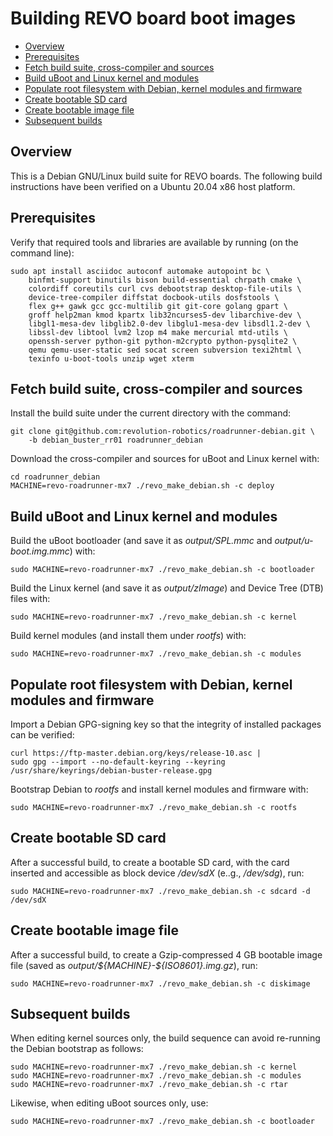# Building REVO board boot images

- [Overview](#overview)
- [Prerequisites](#prerequisites)
- [Fetch build suite, cross-compiler and sources](#fetch-build-suite-cross-compiler-and-sources)
- [Build uBoot and Linux kernel and modules](#build-uboot-and-linux-kernel-and-modules)
- [Populate root filesystem with Debian, kernel modules and firmware](#populate-root-filesystem-with-debian-kernel-modules-and-firmware)
- [Create bootable SD card](#create-bootable-sd-card)
- [Create bootable image file](#create-bootable-image-file)
- [Subsequent builds](#subsequent-builds)

## Overview
This is a Debian GNU/Linux build suite for REVO boards.
The following build instructions have been verified on a Ubuntu 20.04 x86 host platform.

## Prerequisites
Verify that required tools and libraries are available by running (on the command line):
```shell
sudo apt install asciidoc autoconf automake autopoint bc \
    binfmt-support binutils bison build-essential chrpath cmake \
    colordiff coreutils curl cvs debootstrap desktop-file-utils \
    device-tree-compiler diffstat docbook-utils dosfstools \
    flex g++ gawk gcc gcc-multilib git git-core golang gpart \
    groff help2man kmod kpartx lib32ncurses5-dev libarchive-dev \
    libgl1-mesa-dev libglib2.0-dev libglu1-mesa-dev libsdl1.2-dev \
    libssl-dev libtool lvm2 lzop m4 make mercurial mtd-utils \
    openssh-server python-git python-m2crypto python-pysqlite2 \
    qemu qemu-user-static sed socat screen subversion texi2html \
    texinfo u-boot-tools unzip wget xterm
```
## Fetch build suite, cross-compiler and sources
Install the build suite under the current directory with the command:
```shell
git clone git@github.com:revolution-robotics/roadrunner-debian.git \
    -b debian_buster_rr01 roadrunner_debian
```
Download the cross-compiler and sources for uBoot and Linux kernel with:
```shell
cd roadrunner_debian
MACHINE=revo-roadrunner-mx7 ./revo_make_debian.sh -c deploy
```
## Build uBoot and Linux kernel and modules
Build the uBoot bootloader (and save it as _output/SPL.mmc_ and _output/u-boot.img.mmc_) with:
```shell
sudo MACHINE=revo-roadrunner-mx7 ./revo_make_debian.sh -c bootloader
```
Build the Linux kernel (and save it as _output/zImage_) and Device Tree (DTB) files with:
```shell
sudo MACHINE=revo-roadrunner-mx7 ./revo_make_debian.sh -c kernel
```
Build kernel modules (and install them under _rootfs_) with:
```shell
sudo MACHINE=revo-roadrunner-mx7 ./revo_make_debian.sh -c modules
```
## Populate root filesystem with Debian, kernel modules and firmware
Import a Debian GPG-signing key so that the integrity of installed packages
can be verified:
```shell
curl https://ftp-master.debian.org/keys/release-10.asc |
sudo gpg --import --no-default-keyring --keyring /usr/share/keyrings/debian-buster-release.gpg
```
Bootstrap Debian to _rootfs_ and install kernel modules and firmware with:
```shell
sudo MACHINE=revo-roadrunner-mx7 ./revo_make_debian.sh -c rootfs
```
## Create bootable SD card
After a successful build, to create a bootable SD card, with the card inserted and accessible as block device _/dev/sdX_ (e..g., _/dev/sdg_), run:
```shell
sudo MACHINE=revo-roadrunner-mx7 ./revo_make_debian.sh -c sdcard -d /dev/sdX
```
## Create bootable image file
After a successful build, to create a Gzip-compressed 4 GB bootable image file (saved as
_output/\${MACHINE}-\${ISO8601}.img.gz_), run:
```shell
sudo MACHINE=revo-roadrunner-mx7 ./revo_make_debian.sh -c diskimage
```
## Subsequent builds
When editing kernel sources only, the build sequence can avoid
re-running the Debian bootstrap as follows:
```shell
sudo MACHINE=revo-roadrunner-mx7 ./revo_make_debian.sh -c kernel
sudo MACHINE=revo-roadrunner-mx7 ./revo_make_debian.sh -c modules
sudo MACHINE=revo-roadrunner-mx7 ./revo_make_debian.sh -c rtar
```
Likewise, when editing uBoot sources only, use:
```shell
sudo MACHINE=revo-roadrunner-mx7 ./revo_make_debian.sh -c bootloader
```

